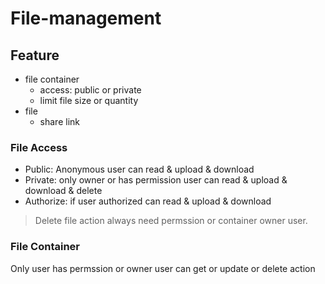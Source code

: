 # File-management

## Feature

- file container
  - access: public or private
  - limit file size or quantity
- file
  - share link

### File Access

- Public: Anonymous user can read & upload & download
- Private: only owner or has permission user can read & upload & download & delete
- Authorize: if user authorized can read & upload & download

> Delete file action always need permssion or container owner user.

### File Container

Only user has permssion or owner user can get or update or delete action
